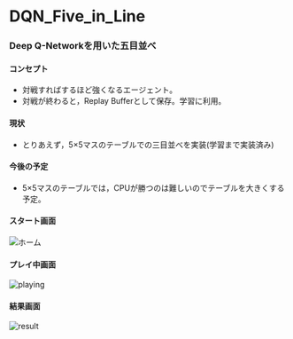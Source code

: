 # DQN_Five_in_Line

### Deep Q-Networkを用いた五目並べ
#### コンセプト
* 対戦すればするほど強くなるエージェント。
* 対戦が終わると，Replay Bufferとして保存。学習に利用。

#### 現状
* とりあえず，5×5マスのテーブルでの三目並べを実装(学習まで実装済み)

#### 今後の予定
* 5×5マスのテーブルでは，CPUが勝つのは難しいのでテーブルを大きくする予定。

#### スタート画面
![ホーム](https://github.com/natsu-summer72/DQN_Five_in_Line/blob/master/example/home.png)

#### プレイ中画面
![playing](https://github.com/natsu-summer72/DQN_Five_in_Line/blob/master/example/playing.png)

#### 結果画面
![result](https://github.com/natsu-summer72/DQN_Five_in_Line/blob/master/example/result.png)



